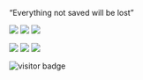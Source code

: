 <p>
“Everything not saved will be lost”
</p>


[![](https://img.shields.io/badge/Windows-10-red?style=flat-square&logo=Windows)](https://www.microsoft.com/windows/windows-11)
[![](https://img.shields.io/badge/Intellij-IDEA-red?style=flat-square&logo=IntelliJIDEA)](https://www.jetbrains.com/)
[![](https://img.shields.io/badge/VSCode-25aef3?style=flat-square&logo=VisualStudioCode)](https://code.visualstudio.com/)

[![](https://img.shields.io/badge/OnePlus3T-e60012?style=flat-square&logo=oneplus&logoColor=ffffff)](https://www.oneplus.com/)
[![](https://img.shields.io/badge/steam-0c4c7d?style=flat-square&logo=Steam)](www.steampowered.com)
[![](https://img.shields.io/badge/NintendoSwitch-e60012?style=flat-square&logo=NintendoSwitch)](https://www.nintendo.com/)


<p align="">
  <img src="https://visitor-badge.glitch.me/badge?page_id=captain5.captain5" alt="visitor badge"/>
</p>
